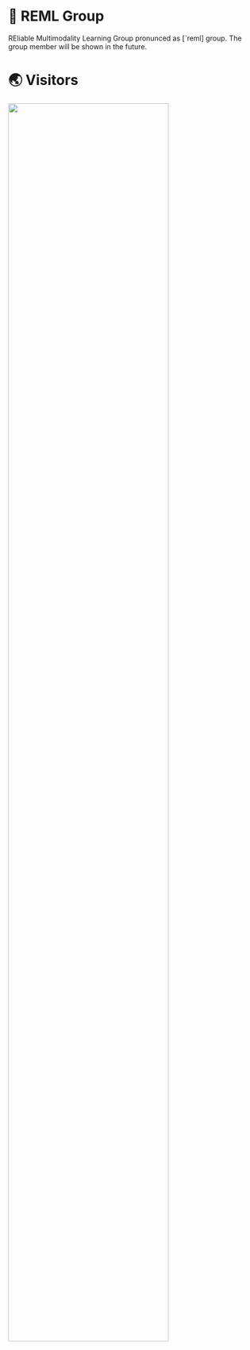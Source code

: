# 🥼 REML Group 
REliable Multimodality Learning Group pronunced as [`reml] group. The group member will be shown in the future.

# 🌏 Visitors
<a href="https://clustrmaps.com/site/1bmij" title="Visit tracker"><img style="width:80%; height:auto;" src="//clustrmaps.com/map_v2.png?cl=080808&w=1500&t=tt&d=YG8B7pzv_G-mlx6bjDboAhC94R2P2UjBQJcwDPniMnI&co=ffffff&ct=808080" /></a>